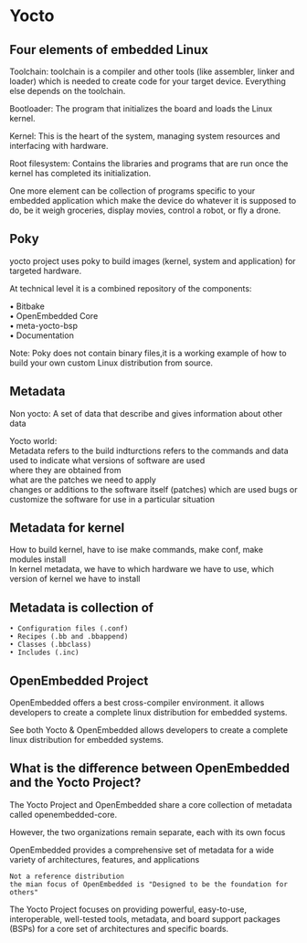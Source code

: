 # Yocto

Four elements of embedded Linux
--------------------------------

Toolchain: toolchain is a compiler and other tools (like assembler, linker and loader) which is needed to create code for your target device. Everything else depends on the toolchain.

Bootloader: The program that initializes the board and loads the Linux kernel.

Kernel: This is the heart of the system, managing system resources and interfacing with hardware.

Root filesystem: Contains the libraries and programs that are run once the kernel has completed its initialization.

One more element can be collection of programs specific to your embedded application which make the device do whatever it is supposed to do, be it weigh groceries, display movies, control a robot, or fly a drone.


Poky
------------------
yocto project uses poky to build images (kernel, system and application) for targeted hardware.  

At technical level it is a combined repository of the components:  

  • Bitbake  
	• OpenEmbedded Core  
	• meta-yocto-bsp  
	• Documentation  
  
  Note: Poky does not contain binary files,it is a working example of how to build your own custom Linux distribution from source.

Metadata  
----------------
Non yocto: A set of data that describe and gives information about other data  

Yocto world:  
  Metadata refers to the build indturctions
  refers to the commands and data used to indicate what versions of software are used  
  where they are obtained from  
  what are the patches we need to apply  
  changes or additions to the software itself (patches) which are used bugs or customize the software for use in a particular situation  
  
Metadata for kernel
--------------------

How to build kernel, have to ise make commands, make conf, make modules install  
In kernel metadata, we have to which hardware we have to use, which version of kernel we have to install

Metadata is collection of  
----------------------  
	• Configuration files (.conf)  
	• Recipes (.bb and .bbappend)  
	• Classes (.bbclass)  
	• Includes (.inc)  

OpenEmbedded Project
----------------------
OpenEmbedded offers a best cross-compiler environment. it allows developers to create a complete linux distribution for embedded systems.  

See both Yocto & OpenEmbedded allows developers to create a complete linux distribution for embedded systems.  

What is the difference between OpenEmbedded and the Yocto Project?
------------------------------------------------------------------

The Yocto Project and OpenEmbedded share a core collection of metadata called openembedded-core. 

However, the two organizations remain separate, each with its own focus

OpenEmbedded provides a comprehensive set of metadata for a wide variety of architectures, features, and applications  

	Not a reference distribution  
	the mian focus of OpenEmbedded is "Designed to be the foundation for others"  

The Yocto Project focuses on providing powerful, easy-to-use, interoperable, well-tested tools, metadata, and board support packages (BSPs) for a core set of architectures and specific boards.




 


